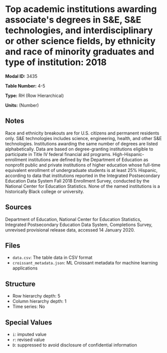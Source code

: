 # Top academic institutions awarding associate's degrees in S&E, S&E technologies, and interdisciplinary or other science fields, by ethnicity and race of minority graduates and type of institution: 2018

**Modal ID:** 3435

**Table Number:** 4-5

**Type:** RH (Row Hierarchical)

**Units:** (Number)

## Notes

Race and ethnicity breakouts are for U.S. citizens and permanent residents only. S&E technologies includes science, engineering, health, and other S&E technologies. Institutions awarding the same number of degrees are listed alphabetically. Data are based on degree-granting institutions eligible to participate in Title IV federal financial aid programs. High-Hispanic-enrollment institutions are defined by the Department of Education as nonprofit public and private institutions of higher education whose full-time equivalent enrollment of undergraduate students is at least 25% Hispanic, according to data that institutions reported in the Integrated Postsecondary Education Data System Fall 2018 Enrollment Survey, conducted by the National Center for Education Statistics. None of the named institutions is a historically Black college or university.

## Sources

Department of Education, National Center for Education Statistics, Integrated Postsecondary Education Data System, Completions Survey, unrevised provisional release data, accessed 14 January 2020.

## Files

- `data.csv`: The table data in CSV format
- `croissant_metadata.json`: ML Croissant metadata for machine learning applications

## Structure

- Row hierarchy depth: 5
- Column hierarchy depth: 1
- Time series: No

## Special Values

- `i`: imputed value
- `r`: revised value
- `D`: suppressed to avoid disclosure of confidential information
